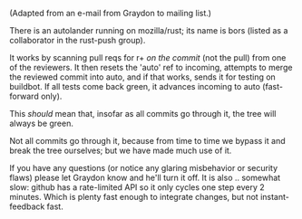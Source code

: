 (Adapted from an e-mail from Graydon to mailing list.)

There is an autolander running on mozilla/rust;
its name is bors (listed as a collaborator in the rust-push group).

It works by scanning pull reqs for r+ _on the commit_ (not the pull)
from one of the reviewers.
It then resets the 'auto' ref to incoming, attempts to merge the
reviewed commit into auto, and if that works, sends it for testing on
buildbot. If all tests come back green, it advances incoming to auto
(fast-forward only).

This _should_ mean that, insofar as all commits go through it, the tree
will always be green.

Not all commits go through it, because from time to time
we bypass it and break the tree ourselves; but we have made much use of it.

If you have any questions (or notice any glaring misbehavior or security
flaws) please let Graydon know and he'll turn it off. It is also .. somewhat
slow: github has a rate-limited API so it only cycles one step every 2
minutes. Which is plenty fast enough to integrate changes, but not
instant-feedback fast.